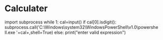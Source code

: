 
# Calculater
import subprocess
while 1:
	cal=input()
  	if cal[0].isdigit():
		subprocess.call('C:\Windows\system32\WindowsPowerShell\\v1.0\\powershell.exe '+cal+,shell=True)
	else:
		print("enter valid expression")
    
